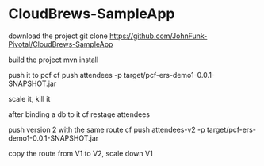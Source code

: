 # CloudBrews-SampleApp

download the project
git clone https://github.com/JohnFunk-Pivotal/CloudBrews-SampleApp

build the project
mvn install

push it to pcf
cf push attendees -p target/pcf-ers-demo1-0.0.1-SNAPSHOT.jar

scale it, kill it

after binding a db to it
cf restage attendees

push version 2 with the same route
cf push attendees-v2 -p target/pcf-ers-demo1-0.0.1-SNAPSHOT.jar

copy the route from V1 to V2, scale down V1
